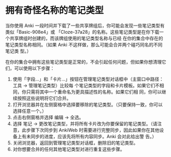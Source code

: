 # 拥有奇怪名称的笔记类型

当你使用 Anki 一段时间并下载了一些共享牌组后，你可能会发现一些笔记类型有类似「Basic-908e4」或
「Cloze-37a28」的名称。这些笔记类型是在你下载一个共享牌组时创建的，而该牌组使用的笔记类型名称与已经
在你的集合中存在的笔记类型名称相同。（如果 Anki 不这样做，那么可能会合并两个碰巧同名的不同笔记类
型。）

在你的集合中拥有这些笔记类型是正常的，不会引起任何问题，但如果你想清理它们，可以使用以下步骤：

1. 使用「字段...」和「卡片...」按钮在管理笔记类型对话框中（主窗口中路径：工具 → 管理笔记类型）比较每
   个笔记类型的字段和卡片模板。如果它们不相同，你只需将其中一个重命名为更具描述性的名称。如果它们相
   同，你可以继续按照这些说明将它们合并。
2. 打开浏览器并在左侧窗格中选择要移除的笔记类型。（只要保持一致，你可以选择任意一个。）
3. 点击右侧窗格并选择 编辑 → 全选。
4. 选择 笔记 → 更改笔记类型，并将所有卡片改为你要保留的笔记类型。（请注意，此步骤下次同步到 AnkiWeb
   时需要进行完整同步，因此如果你在其他设备上有未同步的进度，应该先将所有内容同步。Anki 会对此给出警
   告。）
5. 关闭浏览器，返回到管理笔记类型对话框，删除旧的笔记类型。
6. 对你想要合并的任何其他笔记类型对进行重复这些步骤。
